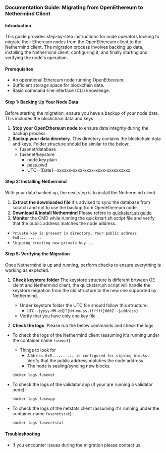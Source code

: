 ### Documentation Guide: Migrating from OpenEthereum to Nethermind Client

#### Introduction

This guide provides step-by-step instructions for node operators looking to migrate their Ethereum nodes from the OpenEthereum client to the Nethermind client. The migration process involves backing up data, installing the Nethermind client, configuring it, and finally starting and verifying the node's operation.

#### Prerequisites

- An operational Ethereum node running OpenEthereum.
- Sufficient storage space for blockchain data.
- Basic command-line interface (CLI) knowledge.

#### Step 1: Backing Up Your Node Data

Before starting the migration, ensure you have a backup of your node data. This includes the blockchain data and keys.

1. **Stop your OpenEthereum node** to ensure data integrity during the backup process.
2. **Backup your data directory**. This directory contains the blockchain data and keys. Folder structure should be similar to the below:
   - fusenet/database
   - fusenet/keystore
     - node.key.plain
     - pass.pwd
     - UTC--[Date]--xxxxxx-xxxx-xxxx-xxxx-xxxxxxxxxx

#### Step 2: Installing Nethermind

With your data backed up, the next step is to install the Nethermind client.

1. **Extract the downloaded file** it's advised to sync the database from scratch and not to use the backup from OpenEthereum node.
2. **Download & install Nethermind** Please refere to [quickstart.sh guide](https://github.com/fuseio/fuse-network/tree/master/nethermind)
3. **Monitor** the CMD while running the quickstart.sh script file and verify that the public address matches the node address.

- `Private key is present in directory. Your public address 0x0..........`
- `Skipping creating new private key...`

#### Step 5: Verifying the Migration

Once Nethermind is up and running, perform checks to ensure everything is working as expected.

1. **Check keystore folder** The keystore structure is different brtween OE cleint and Nethermind client, the quickstart.sh script will handle the keystore migration from the old structure to the new one supported by Nethermind.

   - Under keystore folder the UTC file should follow this structure:
     - `UTC--{yyyy-MM-dd}T{HH-mm-ss.ffffff}000Z--{address}`
   - Verify that you have only one key file

2. **Check the logs**: Please run the below commands and check the logs

- To check the logs of the Nethermind client (assuming it's running under the container name `fusenet`):
  - Things to look for
    - `Address 0x0.......... is configured for signing blocks.` Verify that the public address matches the node address
    - The node is sealing/syncing new blocks.
  ```bash
  docker logs fusenet
  ```
- To check the logs of the validator app (if your are running a validator node):

  ```bash
  docker logs fuseapp
  ```

- To check the logs of the netstats client (assuming it's running under the container name `fusenetstat`):

  ```bash
  docker logs fusenetstat
  ```

#### Troubleshooting

- If you encounter issues during the migration please contact us.
